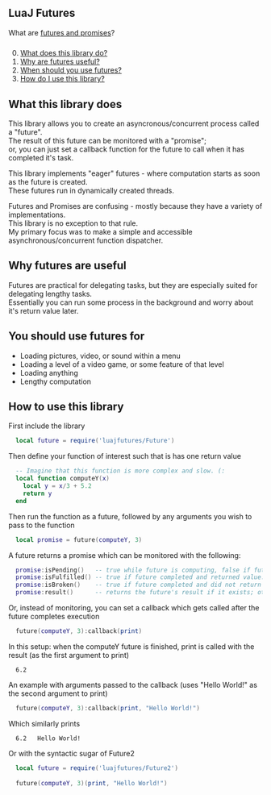 ## LuaJ Futures

What are [futures and promises](https://en.wikipedia.org/wiki/Futures_and_promises)?

##### 
0. [What does this library do?](#what-this-library-does)
1. [Why are futures useful?](#why-futures-are-useful)
2. [When should you use futures?](#you-should-use-futures-for)
3. [How do I use this library?](#how-to-use-this-library)

## What this library does
  This library allows you to create an asyncronous/concurrent process called a "future".  
  The result of this future can be monitored with a "promise";  
  or, you can just set a callback function for the future to call when it has completed it's task.

  This library implements "eager" futures - where computation starts as soon as the future is created.  
  These futures run in dynamically created threads.
  
  Futures and Promises are confusing - mostly because they have a variety of implementations.  
  This library is no exception to that rule.  
  My primary focus was to make a simple and accessible asynchronous/concurrent function dispatcher.
  
## Why futures are useful
  Futures are practical for delegating tasks, but they are especially suited for delegating lengthy tasks.  
  Essentially you can run some process in the background and worry about it's return value later.

## You should use futures for
  - Loading pictures, video, or sound within a menu
  - Loading a level of a video game, or some feature of that level
  - Loading anything
  - Lengthy computation

## How to use this library

First include the library
```Lua
  local future = require('luajfutures/Future')
```

Then define your function of interest such that is has one return value
```Lua
  -- Imagine that this function is more complex and slow. (:
  local function computeY(x)
    local y = x/3 + 5.2
    return y
  end
```

Then run the function as a future, followed by any arguments you wish to pass to the function
```Lua
  local promise = future(computeY, 3)
```

A future returns a promise which can be monitored with the following:
```Lua
  promise:isPending()   -- true while future is computing, false if future completed.
  promise:isFulfilled() -- true if future completed and returned value.
  promise:isBroken()    -- true if future completed and did not return value.
  promise:result()      -- returns the future's result if it exists; otherwise, returns nil.
```

Or, instead of monitoring, you can set a callback which gets called after the future completes execution
```Lua
  future(computeY, 3):callback(print)
```
In this setup: when the computeY future is finished, print is called with the result (as the first argument to print)
```
  6.2
```

An example with arguments passed to the callback (uses "Hello World!" as the second argument to print)
```Lua
  future(computeY, 3):callback(print, "Hello World!")
```
Which similarly prints
```
  6.2   Hello World!
```

Or with the syntactic sugar of Future2
```Lua
  local future = require('luajfutures/Future2')
  
  future(computeY, 3)(print, "Hello World!")
```
